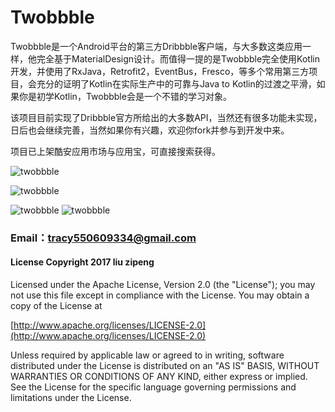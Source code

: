# Twobbble

Twobbble是一个Android平台的第三方Dribbble客户端，与大多数这类应用一样，他完全基于MaterialDesign设计。而值得一提的是Twobbble完全使用Kotlin开发，并使用了RxJava，Retrofit2，EventBus，Fresco，等多个常用第三方项目，会充分的证明了Kotlin在实际生产中的可靠与Java to Kotlin的过渡之平滑，如果你是初学Kotlin，Twobbble会是一个不错的学习对象。

该项目目前实现了Dribbble官方所给出的大多数API，当然还有很多功能未实现，日后也会继续完善，当然如果你有兴趣，欢迎你fork并参与到开发中来。

项目已上架酷安应用市场与应用宝，可直接搜索获得。

![twobbble](https://github.com/550609334/Twobbble/blob/master/image/image1.png?raw=true)  

![twobbble](https://github.com/550609334/Twobbble/blob/master/image/image2.png?raw=true)  

![twobbble](https://github.com/550609334/Twobbble/blob/master/image/image3.png?raw=true)    ![twobbble](https://github.com/550609334/Twobbble/blob/master/image/image4.png?raw=true)  

### Email：tracy550609334@gmail.com  

#### License Copyright 2017 liu zipeng

Licensed under the Apache License, Version 2.0 (the "License"); you may not use this file except in compliance with the License. You may obtain a copy of the License at

[http://www.apache.org/licenses/LICENSE-2.0](http://www.apache.org/licenses/LICENSE-2.0)

Unless required by applicable law or agreed to in writing, software distributed under the License is distributed on an "AS IS" BASIS, WITHOUT WARRANTIES OR CONDITIONS OF ANY KIND, either express or implied. See the License for the specific language governing permissions and limitations under the License.